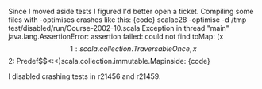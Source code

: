 Since I moved aside tests I figured I'd better open a ticket.  Compiling some files with -optimises crashes like this:
{code}
scalac28 -optimise -d /tmp test/disabled/run/Course-2002-10.scala 
Exception in thread "main" java.lang.AssertionError: assertion failed: could not find toMap: (x$$1: scala.collection.TraversableOnce,x$$2: Predef$$<:<)scala.collection.immutable.Mapinside: 
{code}

I disabled crashing tests in r21456 and r21459.
